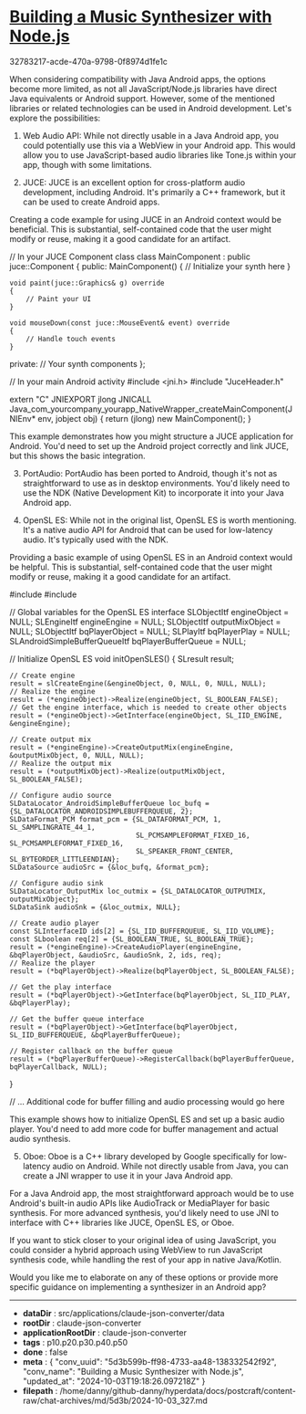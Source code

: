 # [Building a Music Synthesizer with Node.js](https://claude.ai/chat/5d3b599b-ff98-4733-aa48-138332542f92)

32783217-acde-470a-9798-0f8974d1fe1c

 When considering compatibility with Java Android apps, the options become more limited, as not all JavaScript/Node.js libraries have direct Java equivalents or Android support. However, some of the mentioned libraries or related technologies can be used in Android development. Let's explore the possibilities:

1. Web Audio API:
While not directly usable in a Java Android app, you could potentially use this via a WebView in your Android app. This would allow you to use JavaScript-based audio libraries like Tone.js within your app, though with some limitations.

2. JUCE:
JUCE is an excellent option for cross-platform audio development, including Android. It's primarily a C++ framework, but it can be used to create Android apps.

<antThinking>Creating a code example for using JUCE in an Android context would be beneficial. This is substantial, self-contained code that the user might modify or reuse, making it a good candidate for an artifact.</antThinking>

<antArtifact identifier="juce-android-example" type="application/vnd.ant.code" language="cpp" title="JUCE Android Integration Example">
// In your JUCE Component class
class MainComponent : public juce::Component
{
public:
    MainComponent()
    {
        // Initialize your synth here
    }

    void paint(juce::Graphics& g) override
    {
        // Paint your UI
    }

    void mouseDown(const juce::MouseEvent& event) override
    {
        // Handle touch events
    }

private:
    // Your synth components
};

// In your main Android activity
#include <jni.h>
#include "JuceHeader.h"

extern "C" JNIEXPORT jlong JNICALL
Java_com_yourcompany_yourapp_NativeWrapper_createMainComponent(JNIEnv* env, jobject obj)
{
    return (jlong) new MainComponent();
}
</antArtifact>

This example demonstrates how you might structure a JUCE application for Android. You'd need to set up the Android project correctly and link JUCE, but this shows the basic integration.

3. PortAudio:
PortAudio has been ported to Android, though it's not as straightforward to use as in desktop environments. You'd likely need to use the NDK (Native Development Kit) to incorporate it into your Java Android app.

4. OpenSL ES:
While not in the original list, OpenSL ES is worth mentioning. It's a native audio API for Android that can be used for low-latency audio. It's typically used with the NDK.

<antThinking>Providing a basic example of using OpenSL ES in an Android context would be helpful. This is substantial, self-contained code that the user might modify or reuse, making it a good candidate for an artifact.</antThinking>

<antArtifact identifier="opensl-es-android-example" type="application/vnd.ant.code" language="cpp" title="OpenSL ES Android Example">
#include <SLES/OpenSLES.h>
#include <SLES/OpenSLES_Android.h>

// Global variables for the OpenSL ES interface
SLObjectItf engineObject = NULL;
SLEngineItf engineEngine = NULL;
SLObjectItf outputMixObject = NULL;
SLObjectItf bqPlayerObject = NULL;
SLPlayItf bqPlayerPlay = NULL;
SLAndroidSimpleBufferQueueItf bqPlayerBufferQueue = NULL;

// Initialize OpenSL ES
void initOpenSLES() {
    SLresult result;

    // Create engine
    result = slCreateEngine(&engineObject, 0, NULL, 0, NULL, NULL);
    // Realize the engine
    result = (*engineObject)->Realize(engineObject, SL_BOOLEAN_FALSE);
    // Get the engine interface, which is needed to create other objects
    result = (*engineObject)->GetInterface(engineObject, SL_IID_ENGINE, &engineEngine);

    // Create output mix
    result = (*engineEngine)->CreateOutputMix(engineEngine, &outputMixObject, 0, NULL, NULL);
    // Realize the output mix
    result = (*outputMixObject)->Realize(outputMixObject, SL_BOOLEAN_FALSE);

    // Configure audio source
    SLDataLocator_AndroidSimpleBufferQueue loc_bufq = {SL_DATALOCATOR_ANDROIDSIMPLEBUFFERQUEUE, 2};
    SLDataFormat_PCM format_pcm = {SL_DATAFORMAT_PCM, 1, SL_SAMPLINGRATE_44_1,
                                   SL_PCMSAMPLEFORMAT_FIXED_16, SL_PCMSAMPLEFORMAT_FIXED_16,
                                   SL_SPEAKER_FRONT_CENTER, SL_BYTEORDER_LITTLEENDIAN};
    SLDataSource audioSrc = {&loc_bufq, &format_pcm};

    // Configure audio sink
    SLDataLocator_OutputMix loc_outmix = {SL_DATALOCATOR_OUTPUTMIX, outputMixObject};
    SLDataSink audioSnk = {&loc_outmix, NULL};

    // Create audio player
    const SLInterfaceID ids[2] = {SL_IID_BUFFERQUEUE, SL_IID_VOLUME};
    const SLboolean req[2] = {SL_BOOLEAN_TRUE, SL_BOOLEAN_TRUE};
    result = (*engineEngine)->CreateAudioPlayer(engineEngine, &bqPlayerObject, &audioSrc, &audioSnk, 2, ids, req);
    // Realize the player
    result = (*bqPlayerObject)->Realize(bqPlayerObject, SL_BOOLEAN_FALSE);

    // Get the play interface
    result = (*bqPlayerObject)->GetInterface(bqPlayerObject, SL_IID_PLAY, &bqPlayerPlay);

    // Get the buffer queue interface
    result = (*bqPlayerObject)->GetInterface(bqPlayerObject, SL_IID_BUFFERQUEUE, &bqPlayerBufferQueue);

    // Register callback on the buffer queue
    result = (*bqPlayerBufferQueue)->RegisterCallback(bqPlayerBufferQueue, bqPlayerCallback, NULL);
}

// ... Additional code for buffer filling and audio processing would go here
</antArtifact>

This example shows how to initialize OpenSL ES and set up a basic audio player. You'd need to add more code for buffer management and actual audio synthesis.

5. Oboe:
Oboe is a C++ library developed by Google specifically for low-latency audio on Android. While not directly usable from Java, you can create a JNI wrapper to use it in your Java Android app.

For a Java Android app, the most straightforward approach would be to use Android's built-in audio APIs like AudioTrack or MediaPlayer for basic synthesis. For more advanced synthesis, you'd likely need to use JNI to interface with C++ libraries like JUCE, OpenSL ES, or Oboe.

If you want to stick closer to your original idea of using JavaScript, you could consider a hybrid approach using WebView to run JavaScript synthesis code, while handling the rest of your app in native Java/Kotlin.

Would you like me to elaborate on any of these options or provide more specific guidance on implementing a synthesizer in an Android app?

---

* **dataDir** : src/applications/claude-json-converter/data
* **rootDir** : claude-json-converter
* **applicationRootDir** : claude-json-converter
* **tags** : p10.p20.p30.p40.p50
* **done** : false
* **meta** : {
  "conv_uuid": "5d3b599b-ff98-4733-aa48-138332542f92",
  "conv_name": "Building a Music Synthesizer with Node.js",
  "updated_at": "2024-10-03T19:18:26.097218Z"
}
* **filepath** : /home/danny/github-danny/hyperdata/docs/postcraft/content-raw/chat-archives/md/5d3b/2024-10-03_327.md